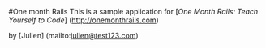 #One month Rails
This is a sample application for 
[*One Month Rails: Teach Yourself to Code*] (http://onemonthrails.com)

by [Julien] (mailto:julien@test123.com)
